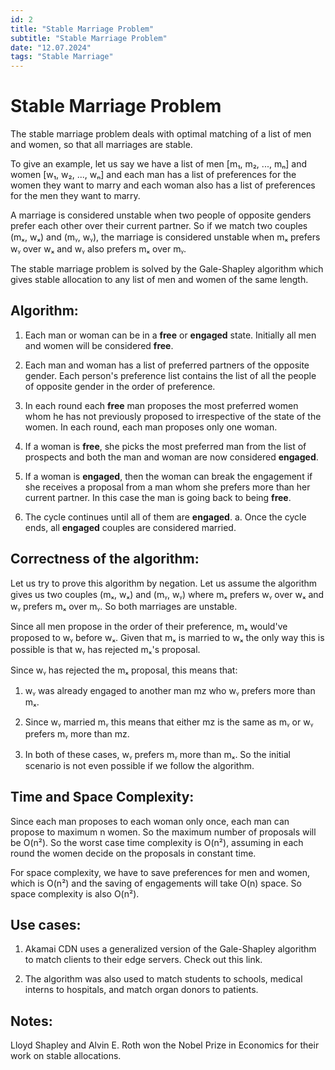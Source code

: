 ```yaml
---
id: 2
title: "Stable Marriage Problem"
subtitle: "Stable Marriage Problem"
date: "12.07.2024"
tags: "Stable Marriage"
---
```


# Stable Marriage Problem

The stable marriage problem deals with optimal matching of a list of men and women, so that all marriages are stable.

To give an example, let us say we have a list of men [m₁, m₂, ..., mₙ] and women [w₁, w₂, ..., wₙ] and each man has a list of preferences for the women they want to marry and each woman also has a list of preferences for the men they want to marry.

A marriage is considered unstable when two people of opposite genders prefer each other over their current partner. So if we match two couples (mₓ, wₓ) and (mᵧ, wᵧ), the marriage is considered unstable when mₓ prefers wᵧ over wₓ and wᵧ also prefers mₓ over mᵧ.

The stable marriage problem is solved by the Gale-Shapley algorithm which gives stable allocation to any list of men and women of the same length.

## Algorithm:

1. Each man or woman can be in a **free** or **engaged** state. Initially all men and women will be considered **free**.

2. Each man and woman has a list of preferred partners of the opposite gender. Each person's preference list contains the list of all the people of opposite gender in the order of preference.

3. In each round each **free** man proposes the most preferred women whom he has not previously proposed to irrespective of the state of the women. In each round, each man proposes only one woman.

4. If a woman is **free**, she picks the most preferred man from the list of prospects and both the man and woman are now considered **engaged**.

5. If a woman is **engaged**, then the woman can break the engagement if she receives a proposal from a man whom she prefers more than her current partner. In this case the man is going back to being **free**.

6. The cycle continues until all of them are **engaged**.
   a. Once the cycle ends, all **engaged** couples are considered married.

## Correctness of the algorithm:

Let us try to prove this algorithm by negation. Let us assume the algorithm gives us two couples (mₓ, wₓ) and (mᵧ, wᵧ) where mₓ prefers wᵧ over wₓ and wᵧ prefers mₓ over mᵧ. So both marriages are unstable.

Since all men propose in the order of their preference, mₓ would've proposed to wᵧ before wₓ. Given that mₓ is married to wₓ the only way this is possible is that wᵧ has rejected mₓ's proposal.

Since wᵧ has rejected the mₓ proposal, this means that:

1. wᵧ was already engaged to another man mz who wᵧ prefers more than mₓ.

2. Since wᵧ married mᵧ this means that either mz is the same as mᵧ or wᵧ prefers mᵧ more than mz.

3. In both of these cases, wᵧ prefers mᵧ more than mₓ. So the initial scenario is not even possible if we follow the algorithm.

## Time and Space Complexity:

Since each man proposes to each woman only once, each man can propose to maximum n women. So the maximum number of proposals will be O(n²). So the worst case time complexity is O(n²), assuming in each round the women decide on the proposals in constant time.

For space complexity, we have to save preferences for men and women, which is O(n²) and the saving of engagements will take O(n) space. So space complexity is also O(n²).

## Use cases:

1. Akamai CDN uses a generalized version of the Gale-Shapley algorithm to match clients to their edge servers. Check out this link.

2. The algorithm was also used to match students to schools, medical interns to hospitals, and match organ donors to patients.

## Notes:

Lloyd Shapley and Alvin E. Roth won the Nobel Prize in Economics for their work on stable allocations.